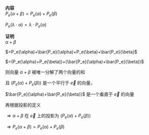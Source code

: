 **内容**  
$P_e(\alpha+\beta)=P_e(\alpha)+P_e(\beta)$  
  
$P_e(\lambda\cdot\alpha)=\lambda\cdot P_e(\alpha)$  
  
**证明**  
$\alpha+\beta$  
  
$=P_e(\alpha)+\bar{P_e}(\alpha)+P_e(\beta)+\bar{P_e}(\beta)$  
  
$=(P_e(\alpha)+P_e(\beta))+(\bar{P_e}(\alpha)+\bar{P_e}(\beta))$  
  
则向量 $\alpha+\beta$ 被唯一分解了两个向量的和  
  
且 $(P_e(\alpha)+P_e(\beta))$ 是一个平行于 $\vec e$ 的向量，  
  
$\bar{P_e}(\alpha)+\bar{P_e}(\beta))$ 是一个垂直于 $\vec e$ 的向量  
  
再根据投影的定义  
  
$\Rightarrow\alpha+\beta$ 在 $\vec e$ 上的投影为 $(P_e(\alpha)+P_e(\beta))$  
  
$\Rightarrow P_e(\alpha+\beta)=P_e(\alpha)+P_e(\beta)$  
  
